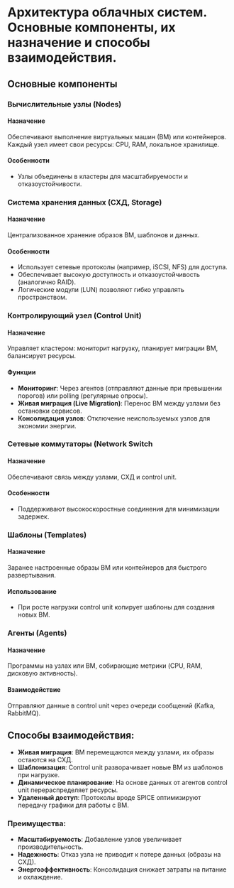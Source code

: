 # Архитектура облачных систем. Основные компоненты, их назначение и способы взаимодействия.
## Основные компоненты
### Вычислительные узлы (Nodes)  
#### Назначение
Обеспечивают выполнение виртуальных машин (ВМ) или контейнеров. Каждый узел имеет свои ресурсы: CPU, RAM, локальное хранилище.  
#### Особенности
- Узлы объединены в кластеры для масштабируемости и отказоустойчивости.  
### Система хранения данных (СХД, Storage)
#### Назначение
Централизованное хранение образов ВМ, шаблонов и данных.  
#### Особенности  
- Использует сетевые протоколы (например, iSCSI, NFS) для доступа.  
- Обеспечивает высокую доступность и отказоустойчивость (аналогично RAID).  
- Логические модули (LUN) позволяют гибко управлять пространством.  
### Контролирующий узел (Control Unit)
#### Назначение
Управляет кластером: мониторит нагрузку, планирует миграции ВМ, балансирует ресурсы.  
#### Функции  
- **Мониторинг**: Через агентов (отправляют данные при превышении порогов) или polling (регулярные опросы).  
- **Живая миграция (Live Migration)**: Перенос ВМ между узлами без остановки сервисов.  
- **Консолидация узлов**: Отключение неиспользуемых узлов для экономии энергии.  
### Сетевые коммутаторы (Network Switch  
#### Назначение
Обеспечивают связь между узлами, СХД и control unit.  
#### Особенности
- Поддерживают высокоскоростные соединения для минимизации задержек.  
### Шаблоны (Templates)
#### Назначение
Заранее настроенные образы ВМ или контейнеров для быстрого развертывания.  
#### Использование
- При росте нагрузки control unit копирует шаблоны для создания новых ВМ.  
### Агенты (Agents)  
#### Назначение
Программы на узлах или ВМ, собирающие метрики (CPU, RAM, дисковую активность).  
#### Взаимодействие
Отправляют данные в control unit через очереди сообщений (Kafka, RabbitMQ).  
## Способы взаимодействия:
- **Живая миграция**: ВМ перемещаются между узлами, их образы остаются на СХД.  
- **Шаблонизация**: Control unit разворачивает новые ВМ из шаблонов при нагрузке.  
- **Динамическое планирование**: На основе данных от агентов control unit перераспределяет ресурсы.  
- **Удаленный доступ**: Протоколы вроде SPICE оптимизируют передачу графики для работы с ВМ.  
### Преимущества:
- **Масштабируемость**: Добавление узлов увеличивает производительность.  
- **Надежность**: Отказ узла не приводит к потере данных (образы на СХД).  
- **Энергоэффективность**: Консолидация снижает затраты на питание и охлаждение.  